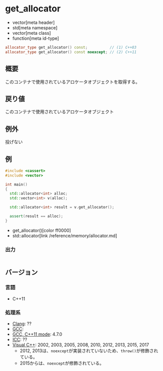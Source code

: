 # get_allocator
* vector[meta header]
* std[meta namespace]
* vector[meta class]
* function[meta id-type]

```cpp
allocator_type get_allocator() const;          // (1) C++03
allocator_type get_allocator() const noexcept; // (2) C++11
```

## 概要
このコンテナで使用されているアロケータオブジェクトを取得する。


## 戻り値
このコンテナで使用されているアロケータオブジェクト


## 例外
投げない


## 例
```cpp example
#include <cassert>
#include <vector>

int main()
{
  std::allocator<int> alloc;
  std::vector<int> v(alloc);

  std::allocator<int> result = v.get_allocator();

  assert(result == alloc);
}
```
* get_allocator()[color ff0000]
* std::allocator[link /reference/memory/allocator.md]

### 出力
```
```

## バージョン
### 言語
- C++11

### 処理系
- [Clang](/implementation.md#clang): ??
- [GCC](/implementation.md#gcc):
- [GCC, C++11 mode](/implementation.md#gcc): 4.7.0
- [ICC](/implementation.md#icc): ??
- [Visual C++](/implementation.md#visual_cpp): 2002, 2003, 2005, 2008, 2010, 2012, 2013, 2015, 2017
	- 2012, 2013は、`noexcept`が実装されていないため、`throw()`が修飾されている。
	- 2015からは、`noexcept`が修飾されている。


